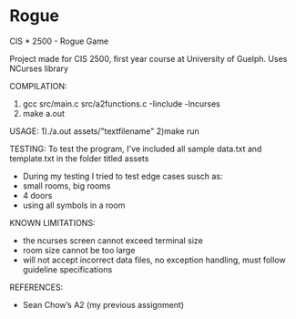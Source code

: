 # Rogue
CIS * 2500 - Rogue Game

Project made for CIS 2500, first year course at University of Guelph. Uses NCurses library

COMPILATION:
1) gcc src/main.c src/a2functions.c -Iinclude -lncurses 
2) make a.out

USAGE:
1)./a.out assets/"textfilename"
2)make run 

TESTING:
To test the program, I've included all sample data.txt and template.txt in the folder titled assets
- During my testing I tried to test edge cases susch as:
- small rooms, big rooms
- 4 doors
- using all symbols in a room

KNOWN LIMITATIONS:
- the ncurses screen cannot exceed terminal size
- room size cannot be too large
- will not accept incorrect data files, no exception handling, must follow guideline specifications 

REFERENCES:
- Sean Chow’s A2 (my previous assignment)
